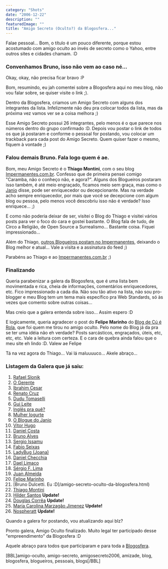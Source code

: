 ```yaml
---
category: "Shots"
date: "2006-12-22"
description: ""
featuredImage: ""
title: "Amigo Secreto (Oculto?) da Blogosfera..."
---
```


Falae pessoal... Bom, o título é um pouco diferente, porque estou acostumado com amigo oculto ao invés de secreto como o Yahoo, entre outros sites e cidades chamam. :D

### Convenhamos Bruno, isso não vem ao caso né...

Okay, okay, não precisa ficar bravo :P

Bom, resumindo, eu jah comentei sobre a Blogosfera aqui no meu blog, não vou falar sobre, se quiser visite o link ;).

Dentro da Blogosfera, criamos um Amigo Secreto com alguns dos integrantes da lista. Infelizmente não deu pra colocar todos da lista, mas da próxima vez vamos ver se a coisa melhora ;)

Esse Amigo Secreto possui 26 integrantes, pelo menos é o que parece nos números dentro do grupo confirmado :D. Depois vou postar o link de todos os que já postaram e conforme o pessoal for postando, vou colocar um trackback para cada post do Amigo Secreto. Quem quiser fazer o mesmo, fiquem à vontade ;)

### Falou demais Bruno. Fala logo quem é ae.

Bom, meu Amigo Secreto é o **Thiago Montini**, com o seu blog [Impermanentes.com.br](http://www.impermanentes.com.br "Visitar o Impermanentes.com.br"). Confesso que de primeira pensei comigo "Caramba, não o conheço não, e agora?". Alguns dos Blogueiros postaram isso também, é até meio engraçado, ficamos meio sem graça, mas como o [Janio](http://sarmento.org/janio/amigo-secreto-da-blogosfera/ "Visitar o Blog do Janio") disse, pode ser enriquecedor ou decepcionante. Mas na verdade acho sempre enriquecedor, por mais que você se decepcione com algum blog ou pessoa, pelo menos você descobriu isso não é verdade? Isso enriquece... ;)

E como não poderia deixar de ser, visitei o Blog do Thiago e visitei vários posts para ver o foco do cara e gostei bastante. O Blog fala de tudo, de Circo a Religião, de Open Source a Surrealismo... Bastante coisa. Fiquei impressionado...

Além do Thiago, [outros Blogueiros postam no Impermanentes](http://impermanentes.com.br/quem-escreve/ "Ver quem posta no Impermanentes"), deixando o Blog melhor e atual... Vale a visita e a assinatura do feed ;)

Parabéns ao Thiago e ao [Impermanentes.com.br](http://www.impermanentes.com.br) ;)

### Finalizando

Queria parabenizar a galera da Blogosfera, que é uma lista bem movimentada e rica, cheia de informações, comentários enriquecedores, etc. Fico impressionado a cada dia. Não sou tão ativo na lista, não sou pro-blogger e meu Blog tem um tema mais específico pra Web Standards, só às vezes que comento sobre outras coisas...

Mas creio que a galera entenda sobre isso... Assim espero :D

E logicamente, queria agradecer o post do **Felipe Marinho** do [Blog de Cú é Rola](http://decuro.blogspot.com/), que foi quem me tirou no amigo oculto. Pelo nome do Blog já da pra se ter uma idéia não eh verdade? Posts sarcásticos, engraçados, úteis, etc, etc, etc. Vale a leitura com certeza. E o cara de quebra ainda falou que o meu site eh lindo :D. Valew ae Felipe

Tá na vez agora do Thiago... Vai lá maluuuuco... Akele abraço...

### Listagem da Galera que já saiu:

1. [Rafael Slonik](http://novo-mundo.org/log/2006/12/13/amigo-secreto-o-gerente/)
2. [O Gerente](http://ogerente.com/congestionado/2006/12/14/amigo-secreto-rev-ibrahim-cesar/)
3. [Ibrahim Cesar](http://1001gatos.org/amigo-secretorenato-cruz/)
4. [Renato Cruz](http://renatocruz.com.br/2006/12/14/meu-amigo-secreto-e/)
5. [Dudu Tomaselli](http://www.dudutomaselli.com/gui-leite-e-o-maravilhoso-mundo-da-apple/)
6. [Gui Leite](http://www.guileite.com/2006/12/15/ingles-pra-que/)
7. [Inglês pra quê?](http://www.inglespraque.com/2006/12/15/meu-amigo-secreto-e/)
8. [Mulher Iogurte](http://alcoolcomacucar.tripod.com/)
9. [O Blogue do Janio](http://sarmento.org/janio/amigo-secreto-da-blogosfera/)
10. [Vitor Hugo](http://aleatorio.semjuizo.com/15/12/amigo-secreto-blogosferico/)
11. [Daniel Costa](http://danielcosta.info/arquivo/2006/12/16/amigo-secreto-na-blogosfera)
12. [Bruno Alves](http://www.brpoint.net/arquivo/blogs/amigo-oculto-da-blogosfera.html)
13. [Sergio Issamu](http://issamu.blog.com/1358819/)
14. [Fabio Seixas](http://blog.fabioseixas.com.br/archives/2006/12/amigo_secreto_b.html)
15. [LadyBug (Joana)](http://ladybugbrazil.blogspot.com/2006/12/amigo-secreto-blogosfera-2006-saia.html)
16. [Daniel Checchia](http://parlendatech.com.br/?p=75)
17. [Dael Limaco](http://www.daellimaco.com/blog/archives/2006/12/amigo_secreto_s.html)
18. [Sérgio F. Lima](http://sergioflima.pro.br/blog/blogs/index.php?blog=1&title=amigo_secreto_brgizmo&more=1&c=1&tb=1&pb=1)
19. [Juan Almeida](http://brgizmo.freehostia.com/blog/amigo-secreto-blogosfera/)
20. [Felipe Marinho](http://decuro.blogspot.com/)
21. [Bruno Dulcetti. Eu :D]/amigo-secreto-oculto-da-blogosfera.html)
22. [Thiago Montini](http://impermanentes.com.br/2006/12/22/amigo-secreto-da-blogosfera-2/)
23. [Hilder Santos](http://www.pimentacomdende.com/2006/12/26/para-meu-amigo-nada-secreto/) **Update!**
24. [Douglas Corrêa](http://www.gravateiros.com.br/2006/12/23/amigo-secreto-da-blogosfera/) **Update!**
25. [Maria Carolina Marzagão Jimenez](http://www.cinefiladeplantao.blogger.com.br/) **Update!**
26. [Nospheratt](http://net-dinheiro.blogspot.com/) **Update!**

Quando a galera for postando, vou atualizando aqui blz?

Pronto galera, Amigo Oculto finalizado. Muito legal ter participado desse "empreendimento" da Blogosfera :D

Aquele abraço para todos que participaram e para toda a [Blogosfera](http://br.groups.yahoo.com/group/blogosfera/).

\[BBL\]amigo-oculto, amigo-secreto, amigosecreto2006, amizade, blog, blogosfera, blogueiros, pessoais, blogs\[/BBL\]
